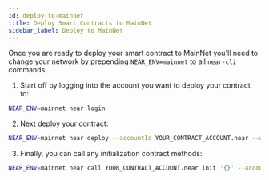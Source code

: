 ```yaml
---
id: deploy-to-mainnet
title: Deploy Smart Contracts to MainNet
sidebar_label: Deploy to MainNet
---
```


Once you are ready to deploy your smart contract to MainNet
you'll need to change your network by prepending `NEAR_ENV=mainnet`
to all `near-cli` commands.

1. Start off by logging into the account you want to deploy your contract
   to:

```bash
NEAR_ENV=mainnet near login
```

2. Next deploy your contract:

```bash
NEAR_ENV=mainnet near deploy --accountId YOUR_CONTRACT_ACCOUNT.near --wasmFile out/YOUR_CONTRACT.wasm
```

3. Finally, you can call any initialization contract methods:

```bash
NEAR_ENV=mainnet near call YOUR_CONTRACT_ACCOUNT.near init '{}' --accountId YOUR_CONTRACT_ACCOUNT.near
```
